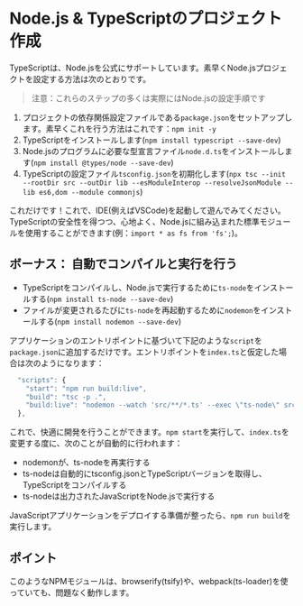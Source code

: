 # Node.js & TypeScriptのプロジェクト作成

TypeScriptは、Node.jsを公式にサポートしています。素早くNode.jsプロジェクトを設定する方法は次のとおりです。

> 注意：これらのステップの多くは実際にはNode.jsの設定手順です

1. プロジェクトの依存関係設定ファイルである`package.json`をセットアップします。素早くこれを行う方法はこれです：`npm init -y`
2. TypeScriptをインストールします\(`npm install typescript --save-dev`\)
3. Node.jsのプログラムに必要な型宣言ファイル`node.d.ts`をインストールします\(`npm install @types/node --save-dev`\)
4. TypeScriptの設定ファイル`tsconfig.json`を初期化します\(`npx tsc --init --rootDir src --outDir lib --esModuleInterop --resolveJsonModule --lib es6,dom --module commonjs`\)

これだけです！これで、IDE\(例えばVSCode\)を起動して遊んでみてください。TypeScriptの安全性を得つつ、心地よく、Node.jsに組み込まれた標準モジュールを使用することができます\(例：`import * as fs from 'fs';`\)。

## ボーナス： 自動でコンパイルと実行を行う

* TypeScriptをコンパイルし、Node.jsで実行するために`ts-node`をインストールする\(`npm install ts-node --save-dev`\)
* ファイルが変更されるたびに`ts-node`を再起動するために`nodemon`をインストールする\(`npm install nodemon --save-dev`\)

アプリケーションのエントリポイントに基づいて下記のような`script`を`package.json`に追加するだけです。エントリポイントを`index.ts`と仮定した場合は次のようになります：

```javascript
  "scripts": {
    "start": "npm run build:live",
    "build": "tsc -p .",
    "build:live": "nodemon --watch 'src/**/*.ts' --exec \"ts-node\" src/index.ts"
  },
```

これで、快適に開発を行うことができます。`npm start`を実行して、`index.ts`を変更する度に、次のことが自動的に行われます：

* nodemonが、ts-nodeを再実行する
* ts-nodeは自動的にtsconfig.jsonとTypeScriptバージョンを取得し、TypeScriptをコンパイルする
* ts-nodeは出力されたJavaScriptをNode.jsで実行する

JavaScriptアプリケーションをデプロイする準備が整ったら、`npm run build`を実行します。

## ポイント

このようなNPMモジュールは、browserify\(tsify\)や、webpack\(ts-loader\)を使っていても、問題なく動作します。

